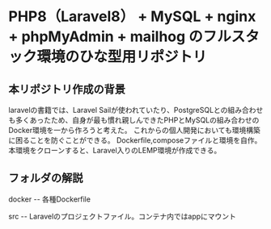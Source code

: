 # PHP8（Laravel8） + MySQL + nginx + phpMyAdmin + mailhog のフルスタック環境のひな型用リポジトリ

## 本リポジトリ作成の背景
laravelの書籍では、Laravel Sailが使われていたり、PostgreSQLとの組み合わせも多くあったため、自身が最も慣れ親しんできたPHPとMySQLの組み合わせのDocker環境を一から作ろうと考えた。
これからの個人開発においても環境構築に困ることを防ぐことができる。
Dockerfile,composeファイルと環境を自作。本環境をクローンすると、Laravel入りのLEMP環境が作成できる。

## フォルダの解説
docker -- 各種Dockerfile

src -- Laravelのプロジェクトファイル。コンテナ内ではappにマウント

